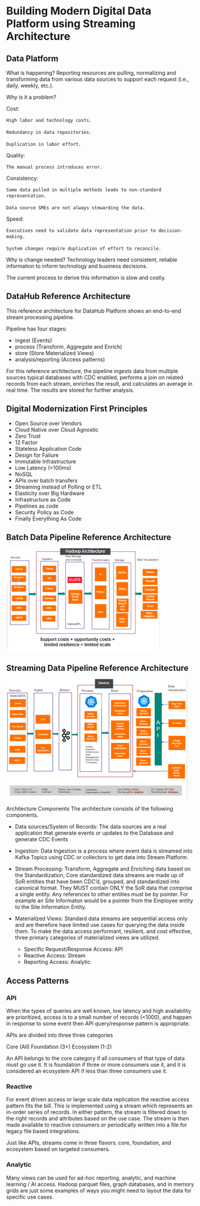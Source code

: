 # Building Modern Digital Data Platform using Streaming Architecture

## Data Platform 
What is happening? 
Reporting resources are pulling, normalizing and transforming data from various data sources to support each request (i.e., daily, weekly, etc.).​

Why is it a problem?

  Cost: 

    High labor and technology costs.​

    Redundancy in data repositories.​

    Duplication in labor effort.​

Quality: ​

    The manual process introduces error. ​

Consistency: ​

    Same data pulled in multiple methods leads to non-standard representation. ​

    Data source SMEs are not always stewarding the data.​


Speed: ​

    Executives need to validate data representation prior to decision-making.​

    System changes require duplication of effort to reconcile.​



Why is change needed? Technology leaders need consistent, reliable information to inform technology and business decisions. 

The current process to derive this information is slow and costly. 

## DataHub Reference Architecture
This reference architecture for DataHub Platform shows an end-to-end stream processing pipeline. 

Pipeline has four stages:

  - ingest (Events)
  - process (Transform, Aggregate and Enrich)
  - store (Store Materialized Views) 
  - analysis/reporting (Access patterns)

For this reference architecture, the pipeline ingests data from multiple sources typical databases with CDC enabled, performs a join on related records from each stream, enriches the result, and calculates an average in real time. The results are stored for further analysis.

## Digital Modernization First Principles

- Open Source over Vendors
- Cloud Native over Cloud Agnostic​
- Zero Trust​
- 12 Factor​
- Stateless Application Code​
- Design for Failure​
- Immutable Infrastructure​
- Low Latency (<100ms)​
- NoSQL​
- APIs over batch transfers​
- Streaming instead of Polling or ETL
- Elasticity over Big Hardware​
- Infrastructure as Code​
- Pipelines as code​
- Security Policy as Code
- Finally Everything As Code

## Batch Data Pipeline Reference Architecture

![](https://github.com/vlolla/dataplatform/blob/main/BatchArchitecture.PNG)


## Streaming Data Pipeline Reference Architecture
![Reference Architecture](https://github.com/vlolla/dataplatform/blob/main/streamingarchitecture.PNG)


Architecture Components
The architecture consists of the following components.

- Data sources/System of Records: The data sources are a real application that generate events or updates to the Database and generate CDC Events

- Ingestion: Data Ingestion is a process where event data is streamed into Kafka Topics using CDC or collectors to get data into Stream Platform.

- Stream Processing: Transform, Aggregate and Enriching data based on the Standardization, Core standardized data streams are made up of SoR entities that have been CDC’d, grouped, and standardized into canonical format. They MUST contain ONLY the SoR data that comprise a single entity. Any references to other entities must be by pointer. 
For example an Site Informaton would be a pointer from the Employee entity to the Site Information Entity.

- Materialized Views: Standard data streams are sequential access only and are therefore have limited use cases for querying the data inside them. To make the data access performant, resilient, and cost effective, three primary categories of materialized views are utilized.

  - Specific Request/Response Access: API
  - Reactive Access: Stream
  - Reporting Access: Analytic

## Access Patterns

### API
When the types of queries are well known, low latency and high availability are prioritized, access is to a small number of records (<1000), and happen in response to some event then API query/response pattern is appropriate.

APIs are divided into three three categories

  Core (All)
  Foundation (3+)
  Ecosystem (1-2)

An API belongs to the core category if all consumers of that type of data must go use it. It is foundation if three or more consumers use it, and it is considered an ecosystem API if less than three consumers use it.

### Reactive
For event driven access or large scale data replication the reactive access pattern fits the bill. This is implemented using a stream which represents an in-order series of records. In either pattern, the stream is filtered down to the right records and attributes based on the use case. The stream is then made available to reactive consumers or periodically written into a file for legacy file based integrations.

Just like APIs, streams come in three flavors: core, foundation, and ecosystem based on targeted consumers.

### Analytic
Many views can be used for ad-hoc reporting, analytic, and machine learning / AI access. Hadoop parquet files, graph databases, and in memory grids are just some examples of ways you might need to layout the data for specific use cases.
